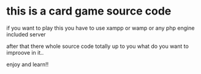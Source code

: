 # this is a card game source code

if you want to play this you have to use xampp or wamp or any php engine included server

after that there whole source code totally up to you what do you want to improove in it..

enjoy and learn!!
